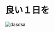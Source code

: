 # 良い１日を

![dasdsa](https://github.com/user-attachments/assets/dd744516-a808-4ed8-93cc-b0fc33631f20)
